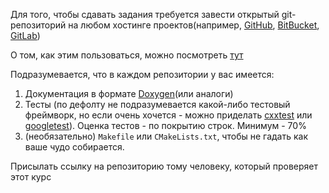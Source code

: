 Для того, чтобы сдавать задания требуется завести открытый git-репозиторий на любом хостинге проектов(например, [GitHub](github.com), [BitBucket](bitbucket.org), [GitLab](gitlab.com))

О том, как этим пользоваться, можно посмотреть [тут](https://www.youtube.com/watch?v=dioHQL1G8TU)

Подразумевается, что в каждом репозитории у вас имеется:

1. Документация в формате [Doxygen](doxygen.nl)(или аналоги)
2. Тесты (по дефолту не подразумевается какой-либо тестовый фреймворк, но если очень хочется - можно приделать [cxxtest](https://cxxtest.com/) или [googletest](https://google.github.io/googletest/)). Оценка тестов - по покрытию строк. Минимум - 70%
3. (необязательно) `Makefile` или `CMakeLists.txt`, чтобы не гадать как ваше чудо собирается.

Присылать ссылку на репозиторию тому человеку, который проверяет этот курс
